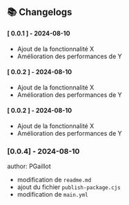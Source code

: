 ## 📚 Changelogs

#### [ 0.0.1 ] - 2024-08-10
- Ajout de la fonctionnalité X
- Amélioration des performances de Y

#### [ 0.0.2 ] - 2024-08-10
- Ajout de la fonctionnalité X
- Amélioration des performances de Y

#### [ 0.0.2 ] - 2024-08-10
- Ajout de la fonctionnalité X
- Amélioration des performances de Y

### [0.0.4] - 2024-08-10
author: PGaillot 
- modification de `readme.md`
- ajout du fichier `publish-package.cjs`
- modification de `main.yml`
            